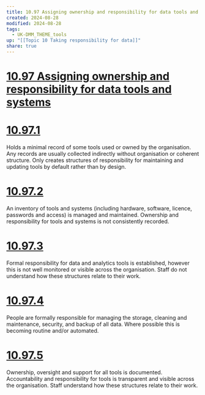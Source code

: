 ```yaml
---
title: 10.97 Assigning ownership and responsibility for data tools and systems
created: 2024-08-28
modified: 2024-08-28
tags:
  - UK-DMM_THEME_tools
up: "[[Topic 10 Taking responsibility for data]]"
share: true
---
```

# [10.97 Assigning ownership and responsibility for data tools and systems](10.97%20Assigning%20ownership%20and%20responsibility%20for%20data%20tools%20and%20systems.md)
# [10.97.1](10.97.1.md)

Holds a minimal record of some tools used or owned by the organisation. Any records are usually collected indirectly without organisation or coherent structure. Only creates structures of responsibility for maintaining and updating tools by default rather than by design.

# [10.97.2](10.97.2.md)

An inventory of tools and systems (including hardware, software, licence, passwords and access) is managed and maintained. Ownership and responsibility for tools and systems is not consistently recorded.

# [10.97.3](10.97.3.md)

Formal responsibility for data and analytics tools is established, however this is not well monitored or visible across the organisation. Staff do not understand how these structures relate to their work.

# [10.97.4](10.97.4.md)

People are formally responsible for managing the storage, cleaning and maintenance, security, and backup of all data. Where possible this is becoming routine and/or automated.

# [10.97.5](10.97.5.md)

Ownership, oversight and support for all tools is documented. Accountability and responsibility for tools is transparent and visible across the organisation. Staff understand how these structures relate to their work.
